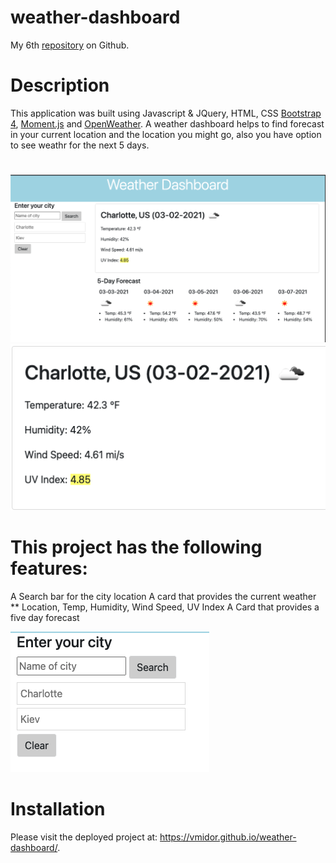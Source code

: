 # weather-dashboard
My 6th [repository](https://github.com/vmidor/weather-dashboard) on Github.

# Description

This application was built using Javascript & JQuery, HTML, CSS [Bootstrap 4](https://getbootstrap.com/docs/4.0/getting-started/introduction/), [Moment.js](https://momentjs.com/) and [OpenWeather](https://openweathermap.org). A weather dashboard helps to find forecast in your current location and the location you might go, also you have option to see weathr for the next 5 days.
#
![screenshopt of the app](assets/Screenshot1.png)
![screenshopt of the app](assets/Screenshot2.png)


# This project has the following features:
A Search bar for the city location
A card that provides the current weather ** Location, Temp, Humidity, Wind Speed, UV Index
A Card that provides a five day forecast

![screenshopt of the app](assets/Screenshot3.png)

# Installation
Please visit the deployed project at: https://vmidor.github.io/weather-dashboard/.

